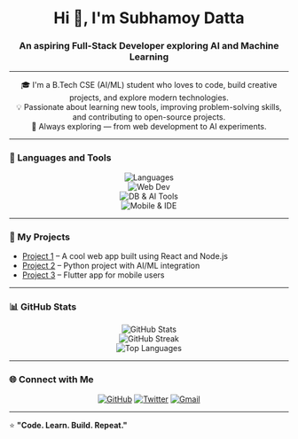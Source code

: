 <h1 align="center">Hi 👋, I'm Subhamoy Datta</h1>
<h3 align="center">An aspiring Full-Stack Developer exploring AI and Machine Learning</h3>

---

<p align="center">
🎓 I'm a B.Tech CSE (AI/ML) student who loves to code, build creative projects, and explore modern technologies.<br>
💡 Passionate about learning new tools, improving problem-solving skills, and contributing to open-source projects.<br>
🚀 Always exploring — from web development to AI experiments.
</p>

---

### 🧠 Languages and Tools

<p align="center">
  <!-- Programming Languages -->
  <img src="https://skillicons.dev/icons?i=python,java,c,javascript,typescript" alt="Languages" />
  <br/>
  <!-- Web & Frameworks -->
  <img src="https://skillicons.dev/icons?i=html,css,react,nextjs,nodejs,express" alt="Web Dev" />
  <br/>
  <!-- Database & AI/ML -->
  <img src="https://skillicons.dev/icons?i=mysql,mongodb,git,numpy" alt="DB & AI Tools" />
  <br/>
  <!-- Mobile & IDEs -->
  <img src="https://skillicons.dev/icons?i=flutter,dart,androidstudio,vscode,figma" alt="Mobile & IDE" />
</p>

---

### 💼 My Projects
<ul>
  <li><a href="https://github.com/subhamoydatta703/project1">Project 1</a> – A cool web app built using React and Node.js</li>
  <li><a href="https://github.com/subhamoydatta703/project2">Project 2</a> – Python project with AI/ML integration</li>
  <li><a href="https://github.com/subhamoydatta703/project3">Project 3</a> – Flutter app for mobile users</li>
</ul>

---

### 📊 GitHub Stats
<p align="center">
  <img src="https://github-readme-stats.vercel.app/api?username=subhamoydatta703&show_icons=true&theme=tokyonight" alt="GitHub Stats" />
  <br/>
  <img src="https://github-readme-streak-stats-salesp07.vercel.app?user=subhamoydatta703&theme=tokyonight" alt="GitHub Streak" />
  <br/>
  <img src="https://github-readme-stats.vercel.app/api/top-langs/?username=subhamoydatta703&layout=compact&theme=tokyonight" alt="Top Languages" />
</p>

---

### 🌐 Connect with Me
<p align="center">
  <a href="https://github.com/subhamoydatta703" target="_blank"><img src="https://skillicons.dev/icons?i=github" alt="GitHub" /></a>
  <a href="https://x.com/codebysubhamoy" target="_blank"><img src="https://skillicons.dev/icons?i=twitter" alt="Twitter" /></a>
  <a href="mailto:subhamoydatta703@gmail.com"><img src="https://skillicons.dev/icons?i=gmail" alt="Gmail" /></a>
</p>

---

⭐ **"Code. Learn. Build. Repeat."**
